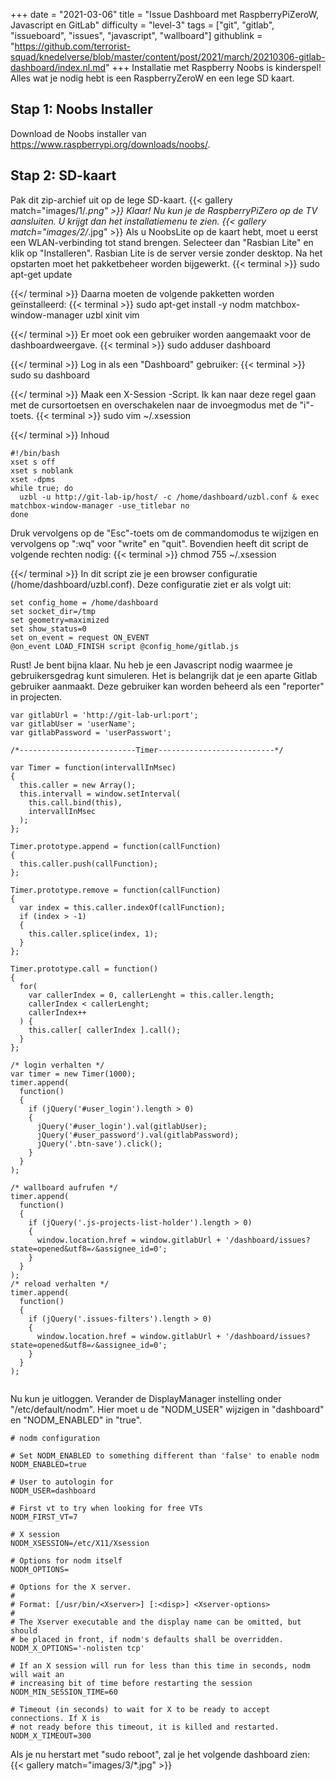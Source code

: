 +++
date = "2021-03-06"
title = "Issue Dashboard met RaspberryPiZeroW, Javascript en GitLab"
difficulty = "level-3"
tags = ["git", "gitlab", "issueboard", "issues", "javascript", "wallboard"]
githublink = "https://github.com/terrorist-squad/knedelverse/blob/master/content/post/2021/march/20210306-gitlab-dashboard/index.nl.md"
+++
Installatie met Raspberry Noobs is kinderspel! Alles wat je nodig hebt is een RaspberryZeroW en een lege SD kaart.
## Stap 1: Noobs Installer
Download de Noobs installer van https://www.raspberrypi.org/downloads/noobs/.
## Stap 2: SD-kaart
Pak dit zip-archief uit op de lege SD-kaart.
{{< gallery match="images/1/*.png" >}}
Klaar! Nu kun je de RaspberryPiZero op de TV aansluiten. U krijgt dan het installatiemenu te zien.
{{< gallery match="images/2/*.jpg" >}}
Als u NoobsLite op de kaart hebt, moet u eerst een WLAN-verbinding tot stand brengen. Selecteer dan "Rasbian Lite" en klik op "Installeren". Rasbian Lite is de server versie zonder desktop. Na het opstarten moet het pakketbeheer worden bijgewerkt.
{{< terminal >}}
sudo apt-get update

{{</ terminal >}}
Daarna moeten de volgende pakketten worden geïnstalleerd:
{{< terminal >}}
sudo apt-get install -y nodm matchbox-window-manager uzbl xinit vim

{{</ terminal >}}
Er moet ook een gebruiker worden aangemaakt voor de dashboardweergave.
{{< terminal >}}
sudo adduser dashboard

{{</ terminal >}}
Log in als een "Dashboard" gebruiker:
{{< terminal >}}
sudo su dashboard

{{</ terminal >}}
Maak een X-Session -Script. Ik kan naar deze regel gaan met de cursortoetsen en overschakelen naar de invoegmodus met de "i"-toets.
{{< terminal >}}
sudo vim ~/.xsession

{{</ terminal >}}
Inhoud
```
#!/bin/bash 
xset s off 
xset s noblank 
xset -dpms 
while true; do 
  uzbl -u http://git-lab-ip/host/ -c /home/dashboard/uzbl.conf & exec matchbox-window-manager -use_titlebar no
done

```
Druk vervolgens op de "Esc"-toets om de commandomodus te wijzigen en vervolgens op ":wq" voor "write" en "quit". Bovendien heeft dit script de volgende rechten nodig:
{{< terminal >}}
chmod 755 ~/.xsession

{{</ terminal >}}
In dit script zie je een browser configuratie (/home/dashboard/uzbl.conf). Deze configuratie ziet er als volgt uit:
```
set config_home = /home/dashboard 
set socket_dir=/tmp 
set geometry=maximized 
set show_status=0 
set on_event = request ON_EVENT 
@on_event LOAD_FINISH script @config_home/gitlab.js

```
Rust! Je bent bijna klaar. Nu heb je een Javascript nodig waarmee je gebruikersgedrag kunt simuleren. Het is belangrijk dat je een aparte Gitlab gebruiker aanmaakt. Deze gebruiker kan worden beheerd als een "reporter" in projecten.
```
var gitlabUrl = 'http://git-lab-url:port';
var gitlabUser = 'userName';
var gitlabPassword = 'userPasswort';

/*--------------------------Timer--------------------------*/

var Timer = function(intervallInMsec)
{
  this.caller = new Array();
  this.intervall = window.setInterval(
    this.call.bind(this),
    intervallInMsec
  );
};

Timer.prototype.append = function(callFunction)
{
  this.caller.push(callFunction);
};

Timer.prototype.remove = function(callFunction)
{
  var index = this.caller.indexOf(callFunction);
  if (index > -1) 
  {
    this.caller.splice(index, 1);
  }
};

Timer.prototype.call = function()
{
  for(
    var callerIndex = 0, callerLenght = this.caller.length;
    callerIndex < callerLenght;
    callerIndex++
  ) {
    this.caller[ callerIndex ].call();
  }
};

/* login verhalten */
var timer = new Timer(1000);
timer.append(
  function()
  {
    if (jQuery('#user_login').length > 0)
    {
      jQuery('#user_login').val(gitlabUser);
      jQuery('#user_password').val(gitlabPassword);
      jQuery('.btn-save').click();
    }
  }
);

/* wallboard aufrufen */
timer.append(
  function()
  {
    if (jQuery('.js-projects-list-holder').length > 0)
    {
      window.location.href = window.gitlabUrl + '/dashboard/issues?state=opened&utf8=✓&assignee_id=0';
    }
  }
);
/* reload verhalten */
timer.append(
  function()
  {
    if (jQuery('.issues-filters').length > 0)
    {
      window.location.href = window.gitlabUrl + '/dashboard/issues?state=opened&utf8=✓&assignee_id=0';
    }
  }
);


```
Nu kun je uitloggen. Verander de DisplayManager instelling onder "/etc/default/nodm". Hier moet u de "NODM_USER" wijzigen in "dashboard" en "NODM_ENABLED" in "true".
```
# nodm configuration

# Set NODM_ENABLED to something different than 'false' to enable nodm
NODM_ENABLED=true

# User to autologin for
NODM_USER=dashboard

# First vt to try when looking for free VTs
NODM_FIRST_VT=7

# X session
NODM_XSESSION=/etc/X11/Xsession

# Options for nodm itself
NODM_OPTIONS=

# Options for the X server.
#
# Format: [/usr/bin/<Xserver>] [:<disp>] <Xserver-options>
#
# The Xserver executable and the display name can be omitted, but should
# be placed in front, if nodm's defaults shall be overridden.
NODM_X_OPTIONS='-nolisten tcp'

# If an X session will run for less than this time in seconds, nodm will wait an
# increasing bit of time before restarting the session
NODM_MIN_SESSION_TIME=60

# Timeout (in seconds) to wait for X to be ready to accept connections. If X is
# not ready before this timeout, it is killed and restarted.
NODM_X_TIMEOUT=300

```
Als je nu herstart met "sudo reboot", zal je het volgende dashboard zien:
{{< gallery match="images/3/*.jpg" >}}
